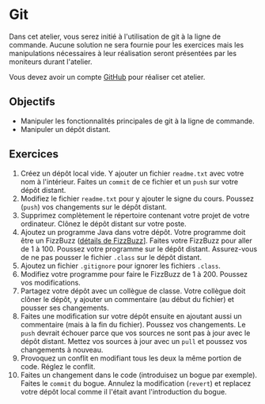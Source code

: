 Git
===

Dans cet atelier, vous serez initié à l'utilisation de git à la ligne de
commande. Aucune solution ne sera fournie pour les exercices mais les
manipulations nécessaires à leur réalisation seront présentées par les moniteurs
durant l'atelier.

Vous devez avoir un compte [GitHub](https://github.com/) pour réaliser cet
atelier.

Objectifs
---------

* Manipuler les fonctionnalités principales de git à la ligne de commande.
* Manipuler un dépôt distant.

Exercices
---------

1. Créez un dépôt local vide. Y ajouter un fichier `readme.txt` avec votre nom à
   l'intérieur. Faites un `commit` de ce fichier et un `push` sur votre dépôt
   distant.
2. Modifiez le fichier `readme.txt` pour y ajouter le signe du cours. Poussez
   (`push`) vos changements sur le dépôt distant.
3. Supprimez complètement le répertoire contenant votre projet de votre
   ordinateur. Clônez le dépôt distant sur votre poste.
4. Ajoutez un programme Java dans votre dépôt. Votre programme doit être un
   FizzBuzz ([détails de FizzBuzz](https://www.jeuweb.org/showthread.php?tid=6596)].
   Faites votre FizzBuzz pour aller de 1 à 100. Poussez votre programme sur le
   dépôt distant. Assurez-vous de ne pas pousser le fichier `.class` sur le
   dépôt distant.
5. Ajoutez un fichier `.gitignore` pour ignorer les fichiers `.class`.
6. Modifiez votre programme pour faire le FizzBuzz de 1 à 200. Poussez vos
   modifications.
7. Partagez votre dépôt avec un collègue de classe. Votre collègue doit clôner
   le dépôt, y ajouter un commentaire (au début du fichier) et pousser ses 
   changements.
8. Faites une modification sur votre dépôt ensuite en ajoutant aussi un
   commentaire (mais à la fin du fichier). Poussez vos changements. Le `push`
   devrait échouer parce que vos sources ne sont pas à jour avec le dépôt
   distant. Mettez vos sources à jour avec un `pull` et poussez vos changements
   à nouveau.
9. Provoquez un conflit en modifiant tous les deux la même portion de code.
   Réglez le conflit.
10. Faites un changement dans le code (introduisez un bogue par exemple). Faites
    le `commit` du bogue. Annulez la modification (`revert`) et replacez votre
    dépôt local comme il l'était avant l'introduction du bogue.

